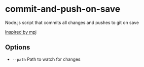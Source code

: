 # commit-and-push-on-save
Node.js script that commits all changes and pushes to git on save

[Inspired by mpj](https://www.youtube.com/watch?v=cUrEedgvJSk&feature=youtu.be&t=2245)

## Options

* `--path` Path to watch for changes
